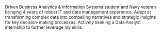 Driven Business Analytics & Information Systems student and Navy veteran bringing 4 years of robust IT and data management experience. Adept at transforming complex data into compelling narratives and strategic insights for key decision-making processes. Actively seeking a Data Analyst internship to further leverage my skills.

<!---
thomascowart/thomascowart is a ✨ special ✨ repository because its `README.md` (this file) appears on your GitHub profile.
You can click the Preview link to take a look at your changes.
--->
